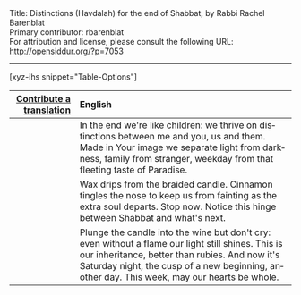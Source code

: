 <html>
<head></head>
<body>
Title: Distinctions (Havdalah) for the end of Shabbat, by Rabbi Rachel Barenblat<br />
Primary contributor: rbarenblat<br />
For attribution and license, please consult the following URL: <a href="http://opensiddur.org/?p=7053">http://opensiddur.org/?p=7053</a>
<p />
<hr />

[xyz-ihs snippet="Table-Options"]<table style="margin-left: auto; margin-right: auto;" class="draggable">
<thead><tr><th id="x" style="text-align: right;"><a href="/translate/" target="_blank" rel="noopener">Contribute a translation</a></th><th style="text-align: left;">English</th></tr></thead>
<tbody>
<tr><td style="vertical-align:top;">
<div class="liturgy" lang="he" style="text-align: right;">

</span></div></td>
 
<td style="vertical-align:top;"><div class="english" lang="en">
In the end we're like children:
we thrive on distinctions
between me and you, us and them.
Made in Your image
we separate light from darkness,
family from stranger, weekday
from that fleeting taste of Paradise.
</div></td></tr>


<tr><td style="vertical-align:top;">
<div class="liturgy" lang="he">

</span></div></td>
 
<td style="vertical-align:top;"><div class="english" lang="en">
Wax drips from the braided candle.
Cinnamon tingles the nose
to keep us from fainting
as the extra soul departs.
Stop now. Notice this hinge
between Shabbat
and what's next.
</div></td></tr>


<tr><td style="vertical-align:top;">
<div class="liturgy" lang="he">

</span></div></td>
 
<td style="vertical-align:top;"><div class="english" lang="en">
Plunge the candle into the wine
but don't cry: even without a flame
our light still shines. This
is our inheritance, better than rubies.
And now it's Saturday night, the cusp
of a new beginning, another day.
This week, may our hearts be whole.
</div></td>
</tr>
</tbody></table>
</body>
</html>
